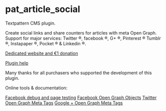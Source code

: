 pat_article_social
==================

Textpattern CMS plugin.

Create social links and share counters for articles with meta Open Graph.
Support for major services: Twitter ®, facebook ®, G+ ®, Pinterest ® Tumblr ®, Instapaper ®, Pocket ® & Linkedin ®.

[Dedicated website and €1 donation](http://pat-article-social.cara-tm.com/ "Go")

[Plugin help](http://pat-article-social.cara-tm.com/help "Go")

Many thanks for all purchasers who supported the development of this plugin.

Online tools & documentation:

[Facebook debug and page testing](https://developers.facebook.com/tools/debug/)
[Facebook Open Graph Objects](https://developers.facebook.com/docs/sharing/opengraph/using-objects)
[Twitter Open Graph Meta Tags](https://dev.twitter.com/cards/getting-started)
[Google + Open Graph Meta Tags](https://developers.google.com/+/web/snippet/)
